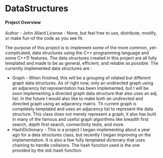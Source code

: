 DataStructures
===============

#### Project Overview

Author  - John Allard
License - None, but feel free to use, distribute, modify, or make fun-of the code as you see fit.

The purpose of this project is to implement some of the more common, yet-complicated, data structures using the C++ programming language and some C++11 features.
The data structures created in this project are all fully templated and made to be as general, efficient, and reliable as possible. The currently implemented data structures are :
* Graph - When finished, this will be a grouping of related but different graph data structures. As of right now, only an undirected graph using an adjacency list representation has been implemented, but I will be soon implementing a directed graph data structure that also uses an adj. list. In the future I would also like to make both an undirected and directed graph using an adjacency matrix. 
Th current graph is completely templated and uses an adjacency list to represent the data structure. This class does not merely represent a graph, it also has built in many of the famous and useful graph algorithms like breadth first search, depth first search, connectivity tests, and more. 
* HashDictionary - This is a project I began implementing about a year ago for a data structures class, but recently I began improving on the implementation. It is also a few fully templated dictonary that uses chaining to handle collisions. The hash function used is the one provided by the std::hash function.
